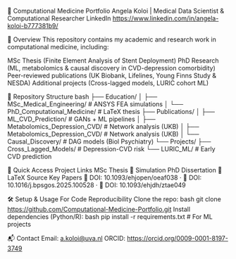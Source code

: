📁 Computational Medicine Portfolio
Angela Koloi | Medical Data Scientist & Computational Researcher
LinkedIn https://www.linkedin.com/in/angela-koloi-b777381b9/ 

📌 Overview
This repository contains my academic and research work in computational medicine, including:

MSc Thesis (Finite Element Analysis of Stent Deployment)
PhD Research (ML, metabolomics & causal discovery in CVD-depression comorbidity)
Peer-reviewed publications (UK Biobank, Lifelines, Young Finns Study & NESDA)
Additional projects (Cross-lagged models, LURIC cohort ML)

📂 Repository Structure
bash
├── Education/
│   ├── MSc_Medical_Engineering/         # ANSYS FEA simulations
│   └── PhD_Computational_Medicine/      # LaTeX thesis 
├── Publications/
│   ├── ML_CVD_Prediction/               # GANs + ML pipelines
│   ├── Metabolomics_Depression_CVD/     # Network analysis (UKB)
│   ├── Metabolomics_Depression_CVD/     # Network analysis (UKB)
│   └── Causal_Discovery/                # DAG models (Biol Psychiatry)
└── Projects/
    ├── Cross_Lagged_Models/             # Depression-CVD risk
    └── LURIC_ML/                        # Early CVD prediction

🚀 Quick Access
Project	Links
MSc Thesis 🎥 Simulation
PhD Dissertation	📜 LaTeX Source 
Key Papers	🔗 DOI: 10.1093/ehjopen/oeaf038 · 🔗 DOI: 10.1016/j.bpsgos.2025.100528 · 🔗 DOI: 10.1093/ehjdh/ztae049

🛠️ Setup & Usage
For Code Reproducibility
Clone the repo:
bash
git clone https://github.com/Computational-Medicine-Portfolio.git
Install dependencies (Python/R):
bash
pip install -r requirements.txt  # For ML projects

📬 Contact
Email: a.koloi@uva.nl
ORCID: https://orcid.org/0009-0001-8197-3749
